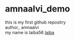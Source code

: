 # amnaalvi_demo
this is my first github repositry 
<br>
author_ amnaalvi
<br>
my name is laiba56
<u>laiba</u>
